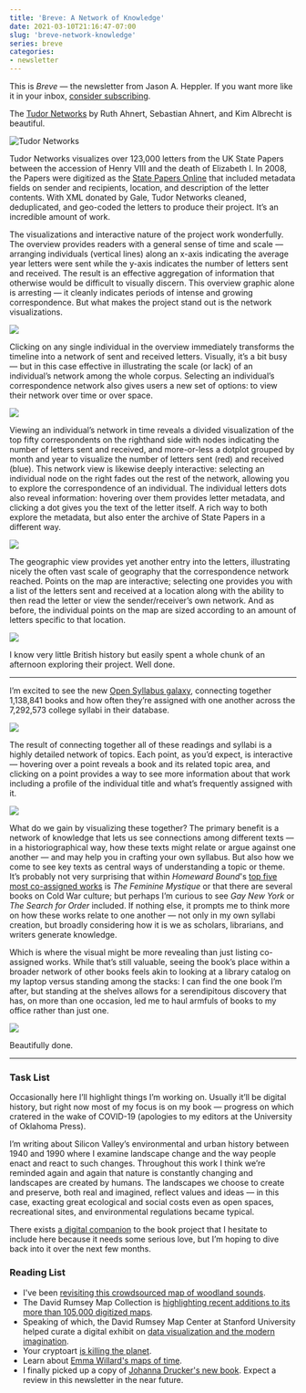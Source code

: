 ```yaml
---
title: 'Breve: A Network of Knowledge'
date: 2021-03-10T21:16:47-07:00
slug: 'breve-network-knowledge'
series: breve
categories: 
- newsletter
---
```


<aside>
This is <em>Breve</em> &mdash; the newsletter from Jason A. Heppler. If you want more like it in your inbox, <a href="https://buttondown.email/jheppler">consider subscribing</a>. 
</aside>

The [Tudor Networks](http://tudornetworks.net) by Ruth Ahnert, Sebastian Ahnert, and Kim Albrecht is beautiful. 

![Tudor Networks](/assets/images/https---bucketeer-e05bbc84-baa3-437e-9518-adb32be77984.s3.amazonaws.com-public-images-04ed963b-61c1-4750-a0da-f114dce9d155_2360x1327.jpeg)

Tudor Networks visualizes over 123,000 letters from the UK State Papers between the accession of Henry VIII and the death of Elizabeth I. In 2008, the Papers were digitized as the [State Papers Online](https://www.gale.com/intl/primary-sources/state-papers-online) that included metadata fields on sender and recipients, location, and description of the letter contents. With XML donated by Gale, Tudor Networks cleaned, deduplicated, and geo-coded the letters to produce their project. It’s an incredible amount of work. 

The visualizations and interactive nature of the project work wonderfully. The overview provides readers with a general sense of time and scale — arranging individuals (vertical lines) along an x-axis indicating the average year letters were sent while the y-axis indicates the number of letters sent and received. The result is an effective aggregation of information that otherwise would be difficult to visually discern. This overview graphic alone is arresting — it cleanly indicates periods of intense and growing correspondence. But what makes the project stand out is the network visualizations.

![](/assets/images/https---bucketeer-e05bbc84-baa3-437e-9518-adb32be77984.s3.amazonaws.com-public-images-9daecc95-7af6-4821-90d8-a85fd6e4265b_2542x1364.png.jpeg)

Clicking on any single individual in the overview immediately transforms the timeline into a network of sent and received letters. Visually, it’s a bit busy — but in this case effective in illustrating the scale (or lack) of an individual’s network among the whole corpus. Selecting an individual’s correspondence network also gives users a new set of options: to view their network over time or over space. 

![](/assets/images/https---bucketeer-e05bbc84-baa3-437e-9518-adb32be77984.s3.amazonaws.com-public-images-bc3997d2-c0f5-40c9-817f-6325d57020ed_2552x1264.png.jpeg)

Viewing an individual’s network in time reveals a divided visualization of the top fifty correspondents on the righthand side with nodes indicating the number of letters sent and received, and more-or-less a dotplot grouped by month and year to visualize the number of letters sent (red) and received (blue). This network view is likewise deeply interactive: selecting an individual node on the right fades out the rest of the network, allowing you to explore the correspondence of an individual. The individual letters dots also reveal information: hovering over them provides letter metadata, and clicking a dot gives you the text of the letter itself. A rich way to both explore the metadata, but also enter the archive of State Papers in a different way. 

![](/assets/images/https---bucketeer-e05bbc84-baa3-437e-9518-adb32be77984.s3.amazonaws.com-public-images-b7de93f4-3e7a-4a2e-baef-2705677ed7a2_2538x1358.png)

The geographic view provides yet another entry into the letters, illustrating nicely the often vast scale of geography that the correspondence network reached. Points on the map are interactive; selecting one provides you with a list of the letters sent and received at a location along with the ability to then read the letter or view the sender/receiver’s own network. And as before, the individual points on the map are sized according to an amount of letters specific to that location. 

![](/assets/images/https---bucketeer-e05bbc84-baa3-437e-9518-adb32be77984.s3.amazonaws.com-public-images-1022f235-4ccd-402c-8bf4-b71ace5d3711_1354x854.png)

I know very little British history but easily spent a whole chunk of an afternoon exploring their project. Well done.

-----

I’m excited to see the new [Open Syllabus galaxy](https://galaxy.opensyllabus.org/), connecting together 1,138,841 books and how often they’re assigned with one another across the 7,292,573 college syllabi in their database. 

![](/assets/images/https---bucketeer-e05bbc84-baa3-437e-9518-adb32be77984.s3.amazonaws.com-public-images-1eccad10-43e1-45bc-b2e0-7548a5d9da2d_1342x1126.png)

The result of connecting together all of these readings and syllabi is a highly detailed network of topics. Each point, as you’d expect, is interactive — hovering over a point reveals a book and its related topic area, and clicking on a point provides a way to see more information about that work including a profile of the individual title and what’s frequently assigned with it.

![](/assets/images/https---bucketeer-e05bbc84-baa3-437e-9518-adb32be77984.s3.amazonaws.com-public-images-c89ba55b-8bac-4b7c-b251-6ac1e6ef1d92_1720x932.png.jpeg)

What do we gain by visualizing these together? The primary benefit is a network of knowledge that lets us see connections among different texts — in a historiographical way, how these texts might relate or argue against one another — and may help you in crafting your own syllabus. But also how we come to see key texts as central ways of understanding a topic or theme. It’s probably not very surprising that within *Homeward Bound*'s [top five most co-assigned works](https://opensyllabus.org/result/title?id=34815004903340) is *The Feminine Mystique* or that there are several books on Cold War culture; but perhaps I’m curious to see *Gay New York* or *The Search for Order* included. If nothing else, it prompts me to think more on how these works relate to one another — not only in my own syllabi creation, but broadly considering how it is we as scholars, librarians, and writers generate knowledge.

Which is where the visual might be more revealing than just listing co-assigned works. While that’s still valuable, seeing the book’s place within a broader network of other books feels akin to looking at a library catalog on my laptop versus standing among the stacks: I can find the one book I’m after, but standing at the shelves allows for a serendipitous discovery that has, on more than one occasion, led me to haul armfuls of books to my office rather than just one.

![](/assets/images/https---bucketeer-e05bbc84-baa3-437e-9518-adb32be77984.s3.amazonaws.com-public-images-ca149089-74b5-41df-a2d9-1f5dec15b3b9_2504x1316.png)

Beautifully done.

-----

### Task List

Occasionally here I’ll highlight things I’m working on. Usually it’ll be digital history, but right now most of my focus is on my book — progress on which cratered in the wake of COVID-19 (apologies to my editors at the University of Oklahoma Press). 

I’m writing about Silicon Valley’s environmental and urban history between 1940 and 1990 where I examine landscape change and the way people enact and react to such changes. Throughout this work I think we’re reminded again and again that nature is constantly changing and landscapes are created by humans. The landscapes we choose to create and preserve, both real and imagined, reflect values and ideas — in this case, exacting great ecological and social costs even as open spaces, recreational sites, and environmental regulations became typical.

There exists [a digital companion](http://machinesinthevalley.org/) to the book project that I hesitate to include here because it needs some serious love, but I’m hoping to dive back into it over the next few months. 

### Reading List

- I've been [revisiting this crowdsourced map of woodland sounds](https://timberfestival.org.uk/soundsoftheforest-soundmap/). 
- The David Rumsey Map Collection is [highlighting recent additions to its more than 105,000 digitized maps](https://www.davidrumsey.com/blog/2021/2/27/online-rumsey-maps-reach-105-000-part-two-2017-additions).
- Speaking of which, the David Rumsey Map Center at Stanford University helped curate a digital exhibit on [data visualization and the modern imagination](https://exhibits.stanford.edu/dataviz). 
- Your cryptoart [is killing the planet](https://everestpipkin.medium.com/but-the-environmental-issues-with-cryptoart-1128ef72e6a3). 
- Learn about [Emma Willard's maps of time](https://publicdomainreview.org/essay/emma-willard-maps-of-time).
- I finally picked up a copy of [Johanna Drucker's new book](https://mitpress.mit.edu/books/visualization-and-interpretation). Expect a review in this newsletter in the near future. 
